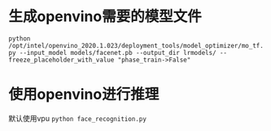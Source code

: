 # 生成openvino需要的模型文件
`python /opt/intel/openvino_2020.1.023/deployment_tools/model_optimizer/mo_tf.py --input_model models/facenet.pb --output_dir lrmodels/ --freeze_placeholder_with_value "phase_train->False"`

# 使用openvino进行推理
默认使用vpu
`python face_recognition.py`
